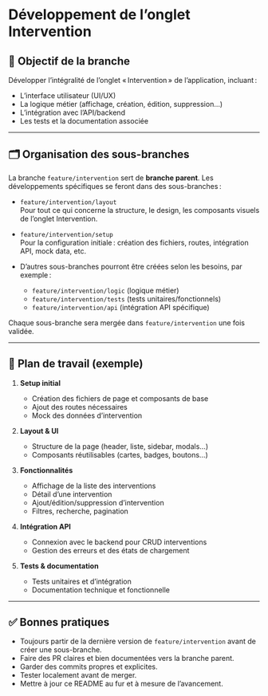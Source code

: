 # Développement de l’onglet Intervention

## 🎯 Objectif de la branche

Développer l’intégralité de l’onglet « Intervention » de l’application, incluant :
- L’interface utilisateur (UI/UX)
- La logique métier (affichage, création, édition, suppression…)
- L’intégration avec l’API/backend
- Les tests et la documentation associée

---

## 🗂️ Organisation des sous-branches

La branche `feature/intervention` sert de **branche parent**. Les développements spécifiques se feront dans des sous-branches :

- `feature/intervention/layout`  
  Pour tout ce qui concerne la structure, le design, les composants visuels de l’onglet Intervention.

- `feature/intervention/setup`  
  Pour la configuration initiale : création des fichiers, routes, intégration API, mock data, etc.

- D’autres sous-branches pourront être créées selon les besoins, par exemple :
  - `feature/intervention/logic` (logique métier)
  - `feature/intervention/tests` (tests unitaires/fonctionnels)
  - `feature/intervention/api` (intégration API spécifique)

Chaque sous-branche sera mergée dans `feature/intervention` une fois validée.

---

## 📝 Plan de travail (exemple)

1. **Setup initial**
   - Création des fichiers de page et composants de base
   - Ajout des routes nécessaires
   - Mock des données d’intervention

2. **Layout & UI**
   - Structure de la page (header, liste, sidebar, modals…)
   - Composants réutilisables (cartes, badges, boutons…)

3. **Fonctionnalités**
   - Affichage de la liste des interventions
   - Détail d’une intervention
   - Ajout/édition/suppression d’intervention
   - Filtres, recherche, pagination

4. **Intégration API**
   - Connexion avec le backend pour CRUD interventions
   - Gestion des erreurs et des états de chargement

5. **Tests & documentation**
   - Tests unitaires et d’intégration
   - Documentation technique et fonctionnelle

---

## ✅ Bonnes pratiques

- Toujours partir de la dernière version de `feature/intervention` avant de créer une sous-branche.
- Faire des PR claires et bien documentées vers la branche parent.
- Garder des commits propres et explicites.
- Tester localement avant de merger.
- Mettre à jour ce README au fur et à mesure de l’avancement. 